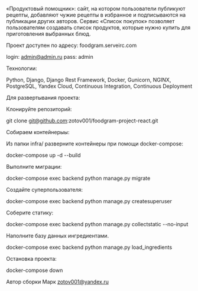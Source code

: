 «Продуктовый помощник»: сайт, на котором пользователи публикуют рецепты, добавляют чужие рецепты в избранное и подписываются на публикации других авторов. Сервис «Список покупок» позволяет пользователям создавать список продуктов, которые нужно купить для приготовления выбранных блюд. 

Проект доступен по адресу: foodgram.serveirc.com

login: admin@admin.ru
pass: admin

Технологии:

Python, Django, Django Rest Framework, Docker, Gunicorn, NGINX, PostgreSQL, Yandex Cloud, Continuous Integration, Continuous Deployment


Для развертывания проекта:

Клонируйте репозиторий:

git clone git@github.com:zotov001/foodgram-project-react.git

Собираем контейнерыы:

Из папки infra/ разверните контейнеры при помощи docker-compose:

docker-compose up -d --build

Выполните миграции:

docker-compose exec backend python manage.py migrate

Создайте суперпользователя:

docker-compose exec backend python manage.py createsuperuser

Соберите статику:

docker-compose exec backend python manage.py collectstatic --no-input

Наполните базу данных ингредиентами.

docker-compose exec backend python manage.py load_ingredients

Остановка проекта:

docker-compose down


Автор сборки Марк zotov001@yandex.ru
